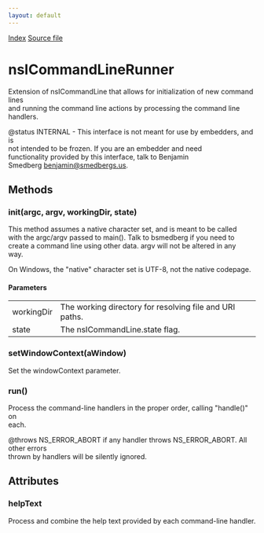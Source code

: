```yaml
---
layout: default
---
```

<div id='links'><a href="../index.html">Index</a>
<a href="http://dxr.mozilla.org/mozilla-central/source/toolkit/components/commandlines/nsICommandLineRunner.idl">Source file</a>
</div>

# nsICommandLineRunner #
  
Extension of nsICommandLine that allows for initialization of new command lines  
and running the command line actions by processing the command line handlers.  
  
@status INTERNAL - This interface is not meant for use by embedders, and is  
                   not intended to be frozen. If you are an embedder and need  
                   functionality provided by this interface, talk to Benjamin  
                   Smedberg <benjamin@smedbergs.us>.  
  

## Methods ##

### init(argc, argv, workingDir, state) ###
  
This method assumes a native character set, and is meant to be called  
with the argc/argv passed to main(). Talk to bsmedberg if you need to  
create a command line using other data. argv will not be altered in any  
way.  
  
On Windows, the "native" character set is UTF-8, not the native codepage.  
  
  

#### Parameters ####

<table>

<tr>
<td>workingDir</td>
<td>The working directory for resolving file and URI paths.  
</td>
</tr>

<tr>
<td>state</td>
<td>The nsICommandLine.state flag.  
</td>
</tr>

</table>

### setWindowContext(aWindow) ###
  
Set the windowContext parameter.  
  

### run() ###
  
Process the command-line handlers in the proper order, calling "handle()" on  
each.  
  
@throws NS_ERROR_ABORT if any handler throws NS_ERROR_ABORT. All other errors  
        thrown by handlers will be silently ignored.  
  

## Attributes ##

### helpText ###
  
Process and combine the help text provided by each command-line handler.  
  
